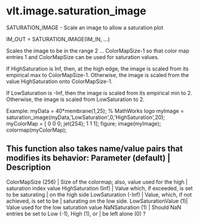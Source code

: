 # vlt.image.saturation_image

  SATURATION_IMAGE - Scale an image to allow a saturation plot
 
  IM_OUT = SATURATION_IMAGE(IM_IN, ...)
 
  Scales the image to be in the range 2 ... ColorMapSize-1 so that
  color map entries 1 and ColorMapSize can be used for saturation values.
 
  If HighSaturation is Inf, then, at the high edge, the image is scaled from
  its empirical max to ColorMapSize-1. Otherwise, the image is scaled from
  the value HighSaturation onto ColorMapSize-1.
 
  If LowSaturation is -Inf, then the image is scaled from its empirical min
  to 2. Otherwise, the image is scaled from LowSaturation to 2.
 
  Example:
      myData = 40*membrane(1,25); % MathWorks logo
      myImage = saturation_image(myData,'LowSaturation',0,'HighSaturation',20);
      myColorMap = [ 0 0 0; jet(254); 1 1 1];
      figure;
      image(myImage);
      colormap(myColorMap);
 
  This function also takes name/value pairs that modifies its behavior:
  Parameter (default)   | Description
  ---------------------------------------------------------------------
  ColorMapSize (256)    | Size of the colormap; also, value used for the high
                        |   saturation index value
  HighSaturation (Inf)  | Value which, if exceeded, is set to be saturating
                        |   on the high side
  LowSaturation (-Inf)  | Value, which, if not achieved, is set to be 
                        |   saturating on the low side.
  LowSaturationValue (1)| Value used for the low saturation value
  NaNSaturation (1)     | Should NaN entries be set to Low (-1), High (1), or
                        |   be left alone (0)  ?
